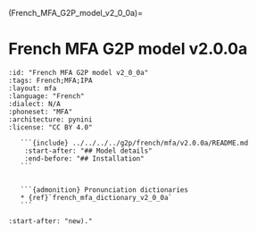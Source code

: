 
(French_MFA_G2P_model_v2_0_0a)=
# French MFA G2P model v2.0.0a

``````{g2p} French MFA G2P model v2.0.0a
:id: "French MFA G2P model v2_0_0a"
:tags: French;MFA;IPA
:layout: mfa
:language: "French"
:dialect: N/A
:phoneset: "MFA"
:architecture: pynini
:license: "CC BY 4.0"

   ```{include} ../../../../g2p/french/mfa/v2.0.0a/README.md
    :start-after: "## Model details"
    :end-before: "## Installation"
   ```


   ```{admonition} Pronunciation dictionaries
   * {ref}`french_mfa_dictionary_v2_0_0a`
   ```
``````

```{include} ../../../../g2p/french/mfa/v2.0.0a/README.md
:start-after: "new)."
```
